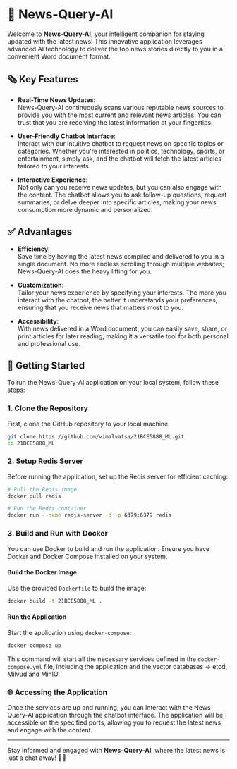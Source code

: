 # 🌟 News-Query-AI

Welcome to **News-Query-AI**, your intelligent companion for staying updated with the latest news! This innovative application leverages advanced AI technology to deliver the top news stories directly to you in a convenient Word document format. 

## 🗞️ Key Features

- **Real-Time News Updates**:  
  News-Query-AI continuously scans various reputable news sources to provide you with the most current and relevant news articles. You can trust that you are receiving the latest information at your fingertips.

- **User-Friendly Chatbot Interface**:  
  Interact with our intuitive chatbot to request news on specific topics or categories. Whether you're interested in politics, technology, sports, or entertainment, simply ask, and the chatbot will fetch the latest articles tailored to your interests.

- **Interactive Experience**:  
  Not only can you receive news updates, but you can also engage with the content. The chatbot allows you to ask follow-up questions, request summaries, or delve deeper into specific articles, making your news consumption more dynamic and personalized.

## ✅ Advantages

- **Efficiency**:  
  Save time by having the latest news compiled and delivered to you in a single document. No more endless scrolling through multiple websites; News-Query-AI does the heavy lifting for you.

- **Customization**:  
  Tailor your news experience by specifying your interests. The more you interact with the chatbot, the better it understands your preferences, ensuring that you receive news that matters most to you.

- **Accessibility**:  
  With news delivered in a Word document, you can easily save, share, or print articles for later reading, making it a versatile tool for both personal and professional use.

## 🚀 Getting Started

To run the News-Query-AI application on your local system, follow these steps:

### 1. Clone the Repository

First, clone the GitHub repository to your local machine:

```bash
git clone https://github.com/vimalvatsa/21BCE5888_ML.git
cd 21BCE5888_ML
```

### 2. Setup Redis Server

Before running the application, set up the Redis server for efficient caching:

```bash
# Pull the Redis image
docker pull redis

# Run the Redis container
docker run --name redis-server -d -p 6379:6379 redis
```

### 3. Build and Run with Docker

You can use Docker to build and run the application. Ensure you have Docker and Docker Compose installed on your system.

#### Build the Docker Image

Use the provided `Dockerfile` to build the image:

```bash
docker build -t 21BCE5888_ML .
```

#### Run the Application

Start the application using `docker-compose`:

```bash
docker-compose up
```

This command will start all the necessary services defined in the `docker-compose.yml` file, including the application and the vector databases -> etcd, Milvud and MinIO.

### 🌐 Accessing the Application

Once the services are up and running, you can interact with the News-Query-AI application through the chatbot interface. The application will be accessible on the specified ports, allowing you to request the latest news and engage with the content.

---

Stay informed and engaged with **News-Query-AI**, where the latest news is just a chat away! 📰✨

